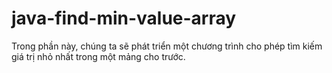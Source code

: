 # java-find-min-value-array
Trong phần này, chúng ta sẽ phát triển một chương trình cho phép tìm kiếm giá trị nhỏ nhất trong một mảng cho trước.  

